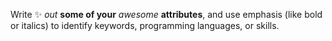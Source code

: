 Write :sparkles:
*out* **some of your** _awesome_ __attributes__, and use emphasis (like bold or italics) to identify keywords, programming languages, or skills. 
